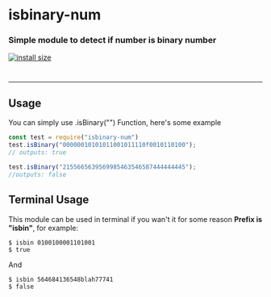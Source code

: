 # isbinary-num 
### Simple module to detect if number is binary number
[![install size](https://packagephobia.now.sh/badge?p=isbinary-num)](https://packagephobia.now.sh/result?p=isbinary-num)
#
------
## Usage
You can simply use .isBinary("") Function, here's some example
```js
const test = require("isbinary-num")
test.isBinary("00000010101011001011110f0010110100");
// outputs: true

test.isBinary("2155665639569985463546587444444445");
//outputs: false
```

## Terminal Usage
This module can be used in terminal if you wan't it for some reason
**Prefix is "isbin"**, for example:
```shell
$ isbin 0100100001101001
$ true
```
And
```shell
$ isbin 564684136548blah77741
$ false
```